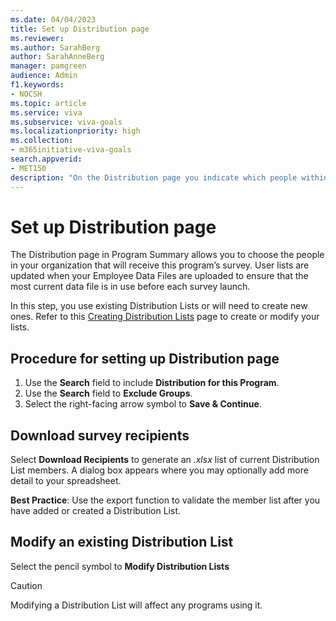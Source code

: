 ```yaml
---
ms.date: 04/04/2023
title: Set up Distribution page  
ms.reviewer: 
ms.author: SarahBerg
author: SarahAnneBerg
manager: pamgreen
audience: Admin
f1.keywords:
- NOCSH
ms.topic: article
ms.service: viva
ms.subservice: viva-goals
ms.localizationpriority: high
ms.collection:  
- m365initiative-viva-goals  
search.appverid:
- MET150
description: "On the Distribution page you indicate which people within your organization will receive a specific program."
---	
```


# Set up Distribution page  

The Distribution page in Program Summary allows you to choose the people in your organization that will receive this program’s survey. User lists are updated when your Employee Data Files are uploaded to ensure that the most current data file is in use before each survey launch.   

In this step, you use existing Distribution Lists or will need to create new ones. Refer to this [Creating Distribution Lists](https://www.microsoft.com) page to create or modify your lists.  

## Procedure for setting up Distribution page

1. Use the **Search** field to include **Distribution for this Program**.   
1. Use the **Search** field to **Exclude Groups**.  
1. Select the right-facing arrow symbol to **Save & Continue**. 

## Download survey recipients 

Select **Download Recipients** to generate an *.xlsx* list of current Distribution List members. A dialog box appears where you may optionally add more detail to your spreadsheet.  

**Best Practice**: Use the export function to validate the member list after you have added or created a Distribution List.   

## Modify an existing Distribution List 

Select the pencil symbol to **Modify Distribution Lists**

   > [!CAUTION]
   > Modifying a Distribution List will affect any programs using it.      

